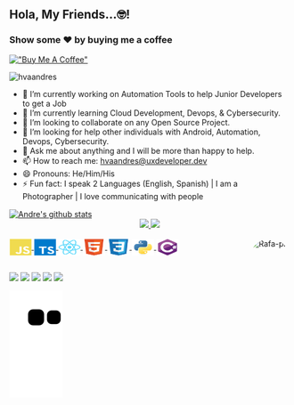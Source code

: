 ## Hola, My Friends...🤓!

### Show some ❤️ by buying me a coffee 
[!["Buy Me A Coffee"](https://www.buymeacoffee.com/assets/img/custom_images/orange_img.png)](https://www.buymeacoffee.com/hvaandres) <p align="left"> <img src="https://komarev.com/ghpvc/?username=hvaandres&label=Views&color=blue&style=plastic" alt="hvaandres" /> </p>

- 🔭 I’m currently working on Automation Tools to help Junior Developers to get a Job
- 🌱 I’m currently learning Cloud Development, Devops, & Cybersecurity.
- 👯 I’m looking to collaborate on any Open Source Project.
- 🤔 I’m looking for help other individuals with Android, Automation, Devops, Cybersecurity.
- 💬 Ask me about anything and I will be more than happy to help.
- 📫 How to reach me: hvaandres@uxdeveloper.dev
- 😄 Pronouns: He/Him/His
- ⚡ Fun fact: I speak 2 Languages (English, Spanish) | I am a Photographer | I love communicating with people 
<a href="https://github.com/hvaandres">
 <img align="center" src="https://github-readme-stats.vercel.app/api?username=hvaandres&show_icons=true&theme=light&line_height=32" alt="Andre's github stats"/>
</a>

<div align="center">
  <a href="https://github.com/hvaandres">
  <img height="180em" src="https://github-readme-stats.vercel.app/api?username=rafaballerini&show_icons=true&theme=dracula&include_all_commits=true&count_private=true"/>
  <img height="180em" src="https://github-readme-stats.vercel.app/api/top-langs/?username=hvaandres&layout=compact&langs_count=7&theme=dracula"/>
</div>
<div style="display: inline_block"><br>
  <img align="center" alt="Rafa-Js" height="30" width="40" src="https://raw.githubusercontent.com/devicons/devicon/master/icons/javascript/javascript-plain.svg">
  <img align="center" alt="Rafa-Ts" height="30" width="40" src="https://raw.githubusercontent.com/devicons/devicon/master/icons/typescript/typescript-plain.svg">
  <img align="center" alt="Rafa-React" height="30" width="40" src="https://raw.githubusercontent.com/devicons/devicon/master/icons/react/react-original.svg">
  <img align="center" alt="Rafa-HTML" height="30" width="40" src="https://raw.githubusercontent.com/devicons/devicon/master/icons/html5/html5-original.svg">
  <img align="center" alt="Rafa-CSS" height="30" width="40" src="https://raw.githubusercontent.com/devicons/devicon/master/icons/css3/css3-original.svg">
  <img align="center" alt="Rafa-Python" height="30" width="40" src="https://raw.githubusercontent.com/devicons/devicon/master/icons/python/python-original.svg">
  <img align="center" alt="Rafa-Csharp" height="30" width="40" src="https://raw.githubusercontent.com/devicons/devicon/master/icons/csharp/csharp-original.svg">
  <img align="right" alt="Rafa-pic" height="150" style="border-radius:50px;" src="https://media.discordapp.net/attachments/639956127056134178/890373478988013628/Publicacoes_Instagram_1_1.png?width=676&height=676">
</div>
  
  ##
 
<div> 
  <a href="https://www.youtube.com/channel/UCgWt5jQo5OLyMdlR0FbSmEQ" target="_blank"><img src="https://img.shields.io/badge/YouTube-FF0000?style=for-the-badge&logo=youtube&logoColor=white" target="_blank"></a>
  <a href="https://instagram.com/hvaandres" target="_blank"><img src="https://img.shields.io/badge/-Instagram-%23E4405F?style=for-the-badge&logo=instagram&logoColor=white" target="_blank"></a>
 <a href="https://discord.gg/wagxzStdcR" target="_blank"><img src="https://img.shields.io/badge/Discord-7289DA?style=for-the-badge&logo=discord&logoColor=white" target="_blank"></a> 
  <a href = "mailto:ithvaandres@gmail.com"><img src="https://img.shields.io/badge/-Gmail-%23333?style=for-the-badge&logo=gmail&logoColor=white" target="_blank"></a>
  <a href="https://www.linkedin.com/in/hvaandres/" target="_blank"><img src="https://img.shields.io/badge/-LinkedIn-%230077B5?style=for-the-badge&logo=linkedin&logoColor=white" target="_blank"></a> 
 
  ![Snake animation](https://github.com/rafaballerini/rafaballerini/blob/output/github-contribution-grid-snake.svg)
 
</div>


